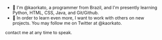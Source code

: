 - 👋 I'm @kaorkato, a programmer from Brazil, and I'm presently learning Python, HTML, CSS, Java, and Git/Github.
- 💞️ In order to learn even more, I want to work with others on new projects. You may follow me on Twitter at @kaorkato.

contact me at any time to speak.
